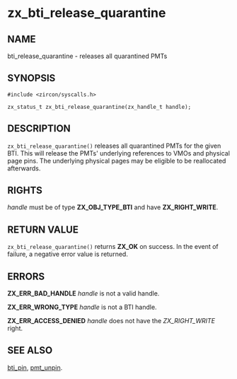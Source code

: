 # zx_bti_release_quarantine

## NAME

<!-- Updated by update-docs-from-abigen, do not edit. -->

bti_release_quarantine - releases all quarantined PMTs

## SYNOPSIS

<!-- Updated by update-docs-from-abigen, do not edit. -->

```
#include <zircon/syscalls.h>

zx_status_t zx_bti_release_quarantine(zx_handle_t handle);
```

## DESCRIPTION

`zx_bti_release_quarantine()` releases all quarantined PMTs for the given BTI.
This will release the PMTs' underlying references to VMOs and physical page
pins.  The underlying physical pages may be eligible to be reallocated
afterwards.

## RIGHTS

<!-- Updated by update-docs-from-abigen, do not edit. -->

*handle* must be of type **ZX_OBJ_TYPE_BTI** and have **ZX_RIGHT_WRITE**.

## RETURN VALUE

`zx_bti_release_quarantine()` returns **ZX_OK** on success.
In the event of failure, a negative error value is returned.

## ERRORS

**ZX_ERR_BAD_HANDLE**  *handle* is not a valid handle.

**ZX_ERR_WRONG_TYPE**  *handle* is not a BTI handle.

**ZX_ERR_ACCESS_DENIED** *handle* does not have the *ZX_RIGHT_WRITE* right.

## SEE ALSO

[bti_pin](bti_pin.md),
[pmt_unpin](pmt_unpin.md).
